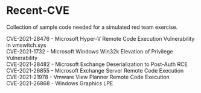 # Recent-CVE

Collection of sample code needed for a simulated red team exercise.<br />

CVE-2021-28476 - Microsoft Hyper-V Remote Code Execution Vulnerability in vmswitch.sys<br />
CVE-2021-1732 - Microsoft Windows Win32k Elevation of Privilege Vulnerability<br />
CVE-2021-28482 - Microsoft Exchange Deserialization to Post-Auth RCE<br />
CVE-2021-26855 - Microsoft Exchange Server Remote Code Execution<br />
CVE-2021-21978 - Vmware View Planner Remote Code Execution<br />
CVE-2021-26868 - Windows Graphics LPE
